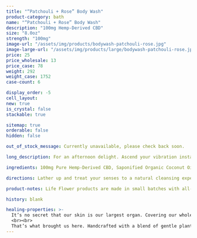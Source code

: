 ```yaml
---
title: "“Patchouli + Rose” Body Wash"
product-category: bath
name: "“Patchouli + Rose” Body Wash"
description: "100mg Hemp-Derived CBD"
size: "8.0oz"
strength: "100mg"
image-url: "/assets/img/products/bodywash-patchouli-rose.jpg"
image-large-url: "/assets/img/products/large/bodywash-patchouli-rose.jpg"
price: 25
price_wholesale: 13
price_case: 78
weight: 292
weight_case: 1752
case-count: 6

display_order: -5
cell_layout:
new: true
is_crystal: false
stackable: true

sitemap: true
orderable: false
hidden: false

out_of_stock_message: Currently unavailable, please check back soon.

long_description: For an afternoon delight. Ascend your vibration instantly with a Patchouli x Rose essential oil infused conscious wash. These powerful essential oils have strong anti- depressive properties, synergistically they encourage the release of serotonin and dopamine - the natural happiness chemical in our brains, easing feelings of anger, depression and anxiety. Essential in treating irritated skin conditions like acne, eczema or dry, cracked skin.  This blend is effective for those looking to uplift the vibration, balance hormones and naturally improve the libido. Infused with a cleansed, tumbled Rose Quartz - the stone of unconditional love. 

ingredients: 100mg Pure Hemp-Derived CBD, Saponified Organic Coconut Oil, Saponified Organic Olive Oil, Saponified Organic Jojoba Oil, Patchouli + Rose Essential Oil Blend, Natural Rosemary Extract, Organic Aloe Vera, Cleansed & Charged Crystal.

directions: Lather up and treat your senses to a natural cleansing experience. Massage the plant oils deep into your skin and inhale, hold for 5 seconds. Exhale, hold for 5 seconds and repeat 5 times for a soothing, aromatic treat.

product-notes: Life Flower products are made in small batches with all-natural and boutique ingredients. Orders are processed and shipped in 7-10 business days. Please allow additional time for&nbsp;delivery.

history: blank

healing-properties: >-
  It’s no secret that our skin is our largest organ. Covering our whole body, it is our primary line of defense against illness and dis-ease which can be a big job in today’s society. The vast majority of soap on store shelves is full of synthetics - chemical colors, fragrances/perfumes, foaming boasters, detergents and metals which can all be extremely damaging once rubbed into our most fragile and absorbent organ. Chronic use of these chemical soaps can cause our skin to store them in fat and even in the brain - leading to buildup of cancers and other illnesses. Not only are these chemicals horrible for us, every time we use them they are washed down our drains and introduced into our environment.
  <br><br>
  That’s what brought us here. Handcrafted with a blend of gentle plant oils that are divinely designed by Mother Nature to work with our fragile skin and eco-system, our conscious wash gives you clean without chemical. Thickened with pure organic Aloe and scented with 3 different anti-viral, locally sourced essential oils.
---
```

